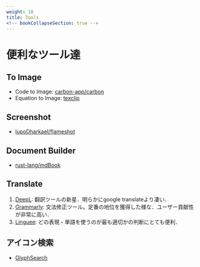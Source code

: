 ```yaml
---
weight: 10
title: Tools
<!-- bookCollapseSection: true -->
---
```


# 便利なツール達

## To Image
- Code to Image: [carbon-app/carbon](https://github.com/carbon-app/carbon)
- Equation to Image: [texclip](https://texclip.marutank.net/)

## Screenshot
- [lupoDharkael/flameshot](https://github.com/lupoDharkael/flameshot)

## Document Builder
- [rust-lang/mdBook](https://github.com/rust-lang/mdBook)

## Translate
1. [DeepL](https://www.deepl.com/translator): 翻訳ツールの新星．明らかにgoogle translateより凄い．
2. [Grammarly](https://www.grammarly.com/): 文法修正ツール。定番の地位を獲得した様な．ユーザー貢献性が非常に高い．
3. [Linguee](https://www.linguee.com/): どの表現・単語を使うのが最も適切かの判断にとても便利．

## アイコン検索
- [GlyphSearch](https://glyphsearch.com)
